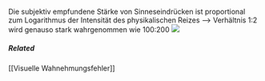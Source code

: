 Die subjektiv empfundene Stärke von Sinneseindrücken ist proportional zum Logarithmus der Intensität des physikalischen Reizes
--> Verhältnis 1:2 wird genauso stark wahrgenommen wie 100:200
![](weber-fechner.png)

##### Related
[[Visuelle Wahnehmungsfehler]]